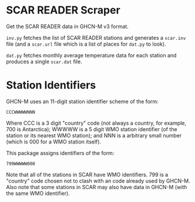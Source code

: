 SCAR READER Scraper
===================

Get the SCAR READER data in GHCN-M v3 format.

`inv.py` fetches the list of SCAR READER stations and generates
a `scar.inv` file (and a `scar.url` file which is a list of
places for `dat.py` to look).

`dat.py` fetches monthly average temperature data for each
station and produces a single `scar.dat` file.

Station Identifiers
===================

GHCN-M uses an 11-digit station identifier scheme of the form:

    CCCWWWWWNNN

Where CCC is a 3 digit "country" code (not always a country, for
example, 700 is Antarctica); WWWWW is a 5 digit WMO station
identifier (of the station or its nearest WMO station); and NNN
is a arbitrary small number (which is 000 for a WMO station
itself).

This package assigns identifiers of the form:

    799WWWWW000

Note that all of the stations in SCAR have WMO identifiers. 799
is a "country" code chosen not to clash with an code already
used by GHCN-M. Also note that some stations in SCAR may also
have data in GHCN-M (with the same WMO identifier).
